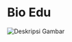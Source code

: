 # Bio Edu
![Deskripsi Gambar](https://user-images.githubusercontent.com/45864165/246590560-1cda48d6-cf76-4ffa-b32c-34d8d8b6020a.png)

